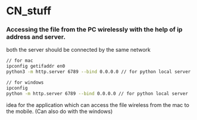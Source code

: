 # CN_stuff

### Accessing the file from the PC wirelessly with the help of ip address and server.
both the server should be connected by the same network

```bash
// for mac
ipconfig getifaddr en0
python3 -m http.server 6789 --bind 0.0.0.0 // for python local server

// for windows
ipconfig
python -m http.server 6789 --bind 0.0.0.0 // for python local server

```

idea for the application which can access the file wireless from the mac to the mobile. (Can also do with the windows)


